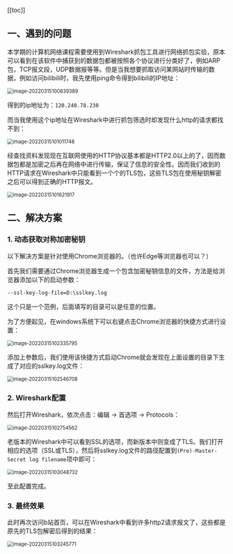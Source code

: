 [[toc]]

## 一、遇到的问题

本学期的计算机网络课程需要使用到Wireshark抓包工具进行网络抓包实验，原本可以看到在该软件中捕获到的数据包都被按照各个协议进行分类好了，例如ARP包，TCP报文段，UDP数据报等等。但是当我想要抓取访问某网站时传输的数据，例如访问bilibili时，我先使用ping命令得到bilibili的IP地址：

<img src="https://codereaper-image-bed.oss-cn-shenzhen.aliyuncs.com/img/my-picture-bed/image-20220315100839389.png" alt="image-20220315100839389" style="zoom: 80%;" />

得到的ip地址为：`120.240.78.230`

而当我使用这个ip地址在Wireshark中进行抓包筛选时却发现什么http的请求都找不到：

<img src="https://codereaper-image-bed.oss-cn-shenzhen.aliyuncs.com/img/my-picture-bed/image-20220315101011748.png" alt="image-20220315101011748" style="zoom: 80%;" />

经查找资料发现现在互联网使用的HTTP协议基本都是HTTP2.0以上的了，因而数据包都是加密之后再在网络中进行传输，保证了信息的安全性。因而我们收到的HTTP请求在Wireshark中只能看到一个个的TLS包，这些TLS包在使用秘钥解密之后可以得到正确的HTTP报文。

<img src="https://codereaper-image-bed.oss-cn-shenzhen.aliyuncs.com/img/my-picture-bed/image-20220315101621917.png" alt="image-20220315101621917" style="zoom:80%;" />

## 二、解决方案

### 1. 动态获取对称加密秘钥

以下解决方案是针对使用Chrome浏览器的。（也许Edge等浏览器也可以？）

首先我们需要通过Chrome浏览器生成一个包含加密秘钥信息的文件，方法是给浏览器添加以下的启动参数：

```bash
--ssl-key-log-file=D:\sslkey.log
```

这个只是一个范例，后面填写的目录可以是任意的位置。

为了方便起见，在windows系统下可以右键点击Chrome浏览器的快捷方式进行设置：

<img src="https://codereaper-image-bed.oss-cn-shenzhen.aliyuncs.com/img/my-picture-bed/image-20220315102335795.png" alt="image-20220315102335795" style="zoom: 80%;" />

添加上参数后，我们使用该快捷方式启动Chrome就会发现在上面设置的目录下生成了对应的sslkey.log文件：

<img src="https://codereaper-image-bed.oss-cn-shenzhen.aliyuncs.com/img/my-picture-bed/image-20220315102546708.png" alt="image-20220315102546708" style="zoom:80%;" />

### 2. Wireshark配置

然后打开Wireshark，依次点击：编辑 -> 首选项 -> Protocols：

<img src="https://codereaper-image-bed.oss-cn-shenzhen.aliyuncs.com/img/my-picture-bed/image-20220315102754562.png" alt="image-20220315102754562" style="zoom:80%;" />

老版本的Wireshark中可以看到SSL的选项，而新版本中则变成了TLS。我们打开相应的选项（SSL或TLS），然后将sslkey.log文件的路径配置到`(Pre)-Master-Secret log filename`项中即可：

<img src="https://codereaper-image-bed.oss-cn-shenzhen.aliyuncs.com/img/my-picture-bed/image-20220315103048732.png" alt="image-20220315103048732" style="zoom:80%;" />

至此配置完成。

### 3. 最终效果

此时再次访问b站首页，可以在Wireshark中看到许多http2请求报文了，这些都是原先的TLS包解密后得到的结果：

<img src="https://codereaper-image-bed.oss-cn-shenzhen.aliyuncs.com/img/my-picture-bed/image-20220315103245771.png" alt="image-20220315103245771" style="zoom:80%;" />